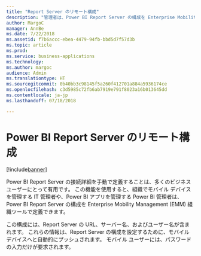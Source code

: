 ```yaml
---
title: "Report Server のリモート構成"
description: "管理者は、Power BI Report Server の構成を Enterprise Mobility Management (EMM) 組織ツールで定義できるようになります。"
author: MargoC
manager: AnnBe
ms.date: 7/22/2018
ms.assetid: f7b6accc-ebea-4479-94fb-bbd5d7f57d3b
ms.topic: article
ms.prod: 
ms.service: business-applications
ms.technology: 
ms.author: margoc
audience: Admin
ms.translationtype: HT
ms.sourcegitcommit: 0b40bb3c98145f5a260f412701a884a5936174ce
ms.openlocfilehash: c3d5985c72fb6ab7919e791f8023a16b013645dd
ms.contentlocale: ja-jp
ms.lasthandoff: 07/18/2018

---
```

# <a name="remote-configuration-for-power-bi-report-server"></a>Power BI Report Server のリモート構成


[!include[banner](../../../includes/banner.md)]

Power BI Report Server の接続詳細を手動で定義することは、多くのビジネス ユーザーにとって有用です。 この機能を使用すると、組織でモバイル デバイスを管理する IT 管理者や、Power BI アプリを管理する Power BI 管理者は、Power BI Report Server の構成を Enterprise Mobility Management (EMM) 組織ツールで定義できます。 

この構成には、Report Server の URL、サーバー名、およびユーザー名が含まれます。 これらの情報は、Report Server の構成を設定するために、モバイル デバイスへと自動的にプッシュされます。 モバイル ユーザーには、パスワードの入力だけが要求されます。

